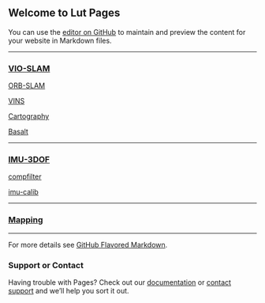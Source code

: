 ## Welcome to Lut Pages

You can use the [editor on GitHub](https://github.com/daodaokamiLT/daodaokamiLT.github.io/tree/gh-pages/index.md) to maintain and preview the content for your website in Markdown files.

<!-- Whenever you commit to this repository, GitHub Pages will run [Jekyll](https://jekyllrb.com/) to rebuild the pages in your site, from the content in your Markdown files. -->

---------

### [VIO-SLAM](https://github.com/daodaokamiLT/daodaokamiLT.github.io/tree/gh-pages/vio-slam.md)

[ORB-SLAM](https://github.com/daodaokamiLT/daodaokamiLT.github.io/tree/gh-pages/orb-slam.md)

[VINS](https://github.com/daodaokamiLT/daodaokamiLT.github.io/tree/gh-pages/vins.md)

[Cartography](https://github.com/daodaokamiLT/daodaokamiLT.github.io/tree/gh-pages/cartography.md)

[Basalt](https://github.com/daodaokamiLT/daodaokamiLT.github.io/tree/gh-pages/basalt.md)

----------

### [IMU-3DOF](https://github.com/daodaokamiLT/daodaokamiLT.github.io/tree/gh-pages/imu-3dof.md)

[compfilter](https://github.com/daodaokamiLT/daodaokamiLT.github.io/tree/gh-pages/compfilter.md)

[imu-calib](https://github.com/daodaokamiLT/daodaokamiLT.github.io/tree/gh-pages/imu-calib.md)

-----------
### [Mapping](https://github.com/daodaokamiLT/daodaokamiLT.github.io/tree/gh-pages/mapping.md)

-----------

For more details see [GitHub Flavored Markdown](https://guides.github.com/features/mastering-markdown/).

### Support or Contact

Having trouble with Pages? Check out our [documentation](https://docs.github.com/categories/github-pages-basics/) or [contact support](https://support.github.com/contact) and we’ll help you sort it out.
